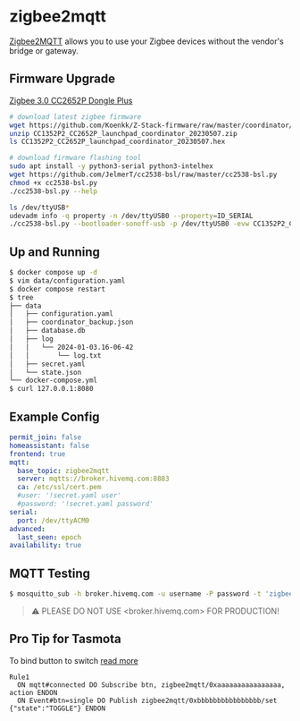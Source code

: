 zigbee2mqtt
===========

[Zigbee2MQTT][1] allows you to use your Zigbee devices without the vendor's bridge or gateway.

## Firmware Upgrade

[Zigbee 3.0 CC2652P Dongle Plus][2]

```bash
# download latest zigbee firmware
wget https://github.com/Koenkk/Z-Stack-firmware/raw/master/coordinator/Z-Stack_3.x.0/bin/CC1352P2_CC2652P_launchpad_coordinator_20230507.zip
unzip CC1352P2_CC2652P_launchpad_coordinator_20230507.zip
ls CC1352P2_CC2652P_launchpad_coordinator_20230507.hex

# download firmware flashing tool
sudo apt install -y python3-serial python3-intelhex
wget https://github.com/JelmerT/cc2538-bsl/raw/master/cc2538-bsl.py
chmod +x cc2538-bsl.py
./cc2538-bsl.py --help

ls /dev/ttyUSB*
udevadm info -q property -n /dev/ttyUSB0 --property=ID_SERIAL
./cc2538-bsl.py --bootloader-sonoff-usb -p /dev/ttyUSB0 -evw CC1352P2_CC2652P_launchpad_coordinator_20230507.hex
```

## Up and Running

```bash
$ docker compose up -d
$ vim data/configuration.yaml
$ docker compose restart
$ tree
├── data
│   ├── configuration.yaml
│   ├── coordinator_backup.json
│   ├── database.db
│   ├── log
│   │   └── 2024-01-03.16-06-42
│   │       └── log.txt
│   ├── secret.yaml
│   └── state.json
└── docker-compose.yml
$ curl 127.0.0.1:8080
```

## Example Config

```yaml
permit_join: false
homeassistant: false
frontend: true
mqtt:
  base_topic: zigbee2mqtt
  server: mqtts://broker.hivemq.com:8883
  ca: /etc/ssl/cert.pem
  #user: '!secret.yaml user'
  #password: '!secret.yaml password'
serial:
  port: /dev/ttyACM0
advanced:
  last_seen: epoch
availability: true
```

## MQTT Testing

```bash
$ mosquitto_sub -h broker.hivemq.com -u username -P password -t 'zigbee2mqtt/+' -R -F '%I\t%t\t%p'
```

> :warning: PLEASE DO NOT USE <broker.hivemq.com> FOR PRODUCTION!

## Pro Tip for Tasmota

To bind button to switch [read more][3]

```
Rule1
  ON mqtt#connected DO Subscribe btn, zigbee2mqtt/0xaaaaaaaaaaaaaaaa, action ENDON
  ON Event#btn=single DO Publish zigbee2mqtt/0xbbbbbbbbbbbbbbbb/set {"state":"TOGGLE"} ENDON
```

[1]: <https://github.com/Koenkk/zigbee2mqtt>
[2]: <https://zigbee.blakadder.com/Sonoff_ZBDongle-P.html>
[3]: <https://tasmota.github.io/docs/MQTT/#subscribe>
